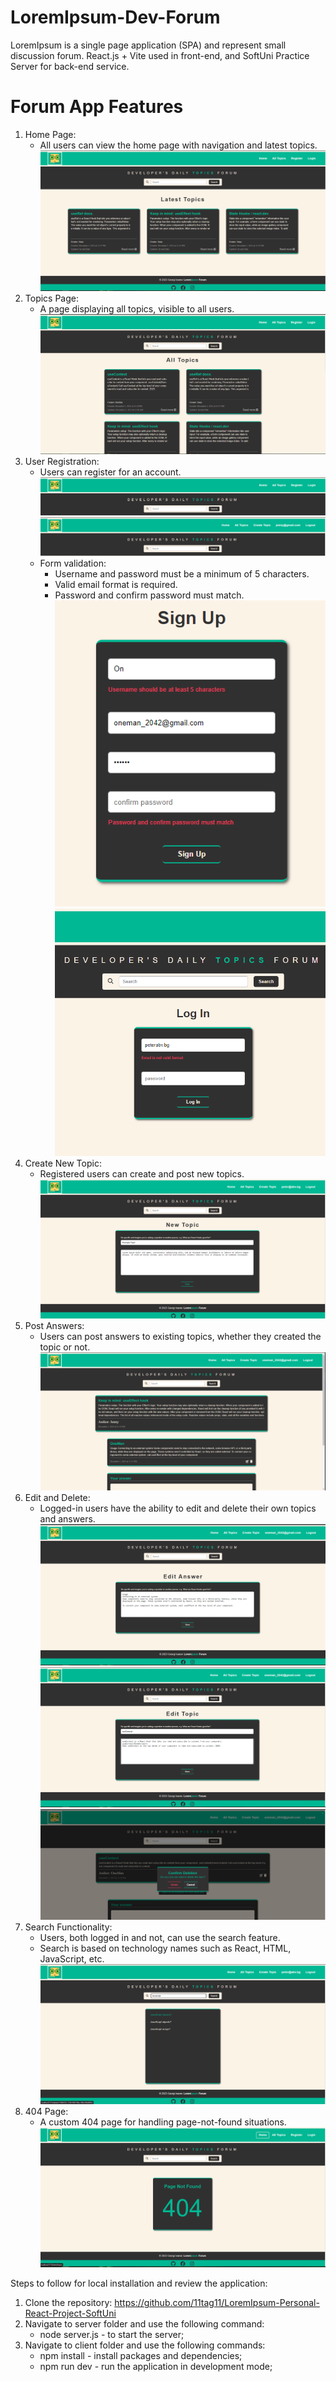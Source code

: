 # LoremIpsum-Dev-Forum
LoremIpsum is a single page application (SPA) and represent small discussion forum. 
React.js + Vite used in front-end, and SoftUni Practice Server for back-end service.

# Forum App Features

1. Home Page:
    * All users can view the home page with navigation and latest topics.
![Home Page Not Logged In User](Home_not_logged.png)
2. Topics Page:
    * A page displaying all topics, visible to all users.
![All Topics Page Not Logged In User](AllTopics.png)
3. User Registration:
    * Users can register for an account.
    ![Not Logged In](Home_top_not_logged.png)
    ![Logged In](Home_top_logged.png)
    * Form validation:
        * Username and password must be a minimum of 5 characters.
        * Valid email format is required.
        * Password and confirm password must match.
    ![Validations](SignUp_Close_validatons.png)
    ![Validations](Login_validations_close.png)
4. Create New Topic:
    * Registered users can create and post new topics.
![Create New Topic](Create_topic.png)
5. Post Answers:
    * Users can post answers to existing topics, whether they created the topic or not.
    ![Answers](Answer.png)
6. Edit and Delete:
    * Logged-in users have the ability to edit and delete their own topics and answers.
    ![Edit Answer](EditAnswer.png)
    ![Edit Topic](EditTopic.png)
    ![Confirm Delete](ConfirmDeleteClose.png)
7. Search Functionality:
    * Users, both logged in and not, can use the search feature.
    * Search is based on technology names such as React, HTML, JavaScript, etc.
    ![Search Topics](Search.png)
8. 404 Page:
    * A custom 404 page for handling page-not-found situations.
    ![404](404.png)

Steps to follow for local installation and review the application:
1. Clone the repository: https://github.com/11tag11/LoremIpsum-Personal-React-Project-SoftUni
2. Navigate to server folder and use the following command:
    * node server.js - to start the server;
3. Navigate to client folder and use the following commands:
    * npm install - install packages and dependencies;
    * npm run dev - run the application in development mode;



